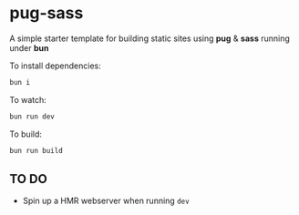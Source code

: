# pug-sass

A simple starter template for building static sites using **pug** & **sass** running under **bun**

To install dependencies:

```bash
bun i
```

To watch:

```bash
bun run dev
```

To build:
```bash
bun run build
```

## TO DO
- Spin up a HMR webserver when running `dev`